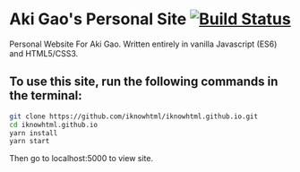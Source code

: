 # Aki Gao's Personal Site  [![Build Status](https://travis-ci.org/iknowhtml/iknowhtml.github.io.png?branch=master)](https://travis-ci.org/iknowhtml/iknowhtml.github.io)
Personal Website For Aki Gao. Written entirely in vanilla Javascript (ES6) and HTML5/CSS3.
## To use this site, run the following commands in the terminal:
```bash
git clone https://github.com/iknowhtml/iknowhtml.github.io.git
cd iknowhtml.github.io
yarn install
yarn start
```
Then go to localhost:5000 to view site.
